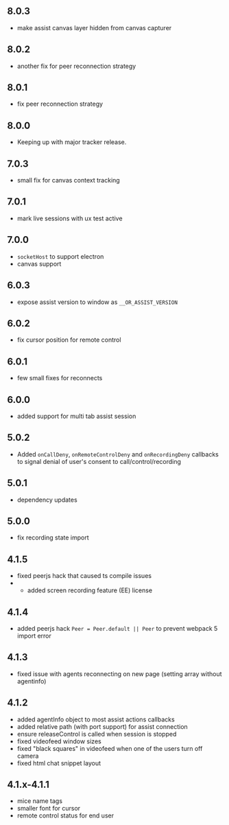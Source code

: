 ## 8.0.3

- make assist canvas layer hidden from canvas capturer

## 8.0.2

- another fix for peer reconnection strategy

## 8.0.1

- fix peer reconnection strategy

## 8.0.0

- Keeping up with major tracker release.

## 7.0.3

- small fix for canvas context tracking

## 7.0.1

- mark live sessions with ux test active

## 7.0.0

- `socketHost` to support electron
- canvas support

## 6.0.3

- expose assist version to window as `__OR_ASSIST_VERSION`

## 6.0.2

- fix cursor position for remote control

## 6.0.1

- few small fixes for reconnects

## 6.0.0

- added support for multi tab assist session

## 5.0.2

- Added `onCallDeny`, `onRemoteControlDeny` and `onRecordingDeny` callbacks to signal denial of user's consent to call/control/recording

## 5.0.1

- dependency updates

## 5.0.0

- fix recording state import 

## 4.1.5

- fixed peerjs hack that caused ts compile issues
- - added screen recording feature (EE) license

## 4.1.4

- added peerjs hack `Peer = Peer.default || Peer` to prevent webpack 5 import error

## 4.1.3

- fixed issue with agents reconnecting on new page (setting array without agentinfo)

## 4.1.2

- added agentInfo object to most assist actions callbacks
- added relative path (with port support) for assist connection
- ensure releaseControl is called when session is stopped
- fixed videofeed window sizes
- fixed "black squares" in videofeed when one of the users turn off camera
- fixed html chat snippet layout

## 4.1.x-4.1.1

- mice name tags
- smaller font for cursor
- remote control status for end user
